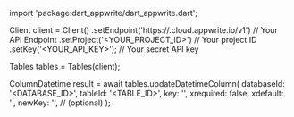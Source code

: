 import 'package:dart_appwrite/dart_appwrite.dart';

Client client = Client()
    .setEndpoint('https://<REGION>.cloud.appwrite.io/v1') // Your API Endpoint
    .setProject('<YOUR_PROJECT_ID>') // Your project ID
    .setKey('<YOUR_API_KEY>'); // Your secret API key

Tables tables = Tables(client);

ColumnDatetime result = await tables.updateDatetimeColumn(
    databaseId: '<DATABASE_ID>',
    tableId: '<TABLE_ID>',
    key: '',
    xrequired: false,
    xdefault: '',
    newKey: '', // (optional)
);
